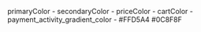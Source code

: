 primaryColor - 
secondaryColor - 
priceColor - 
cartColor - 
payment_activity_gradient_color - #FFD5A4 #0C8F8F
